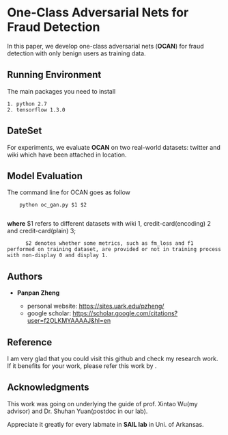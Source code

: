 
# One-Class Adversarial Nets for Fraud Detection

In this paper, we develop one-class adversarial nets (**OCAN**) for fraud detection with only benign users as training data. 

## Running Environment

The main packages you need to install

```
1. python 2.7 
2. tensorflow 1.3.0
```

## DateSet

For experiments, we evaluate **OCAN** on two real-world datasets: twitter and wiki which have been attached in location.

## Model Evaluation

The command line for OCAN goes as follow

```
    python oc_gan.py $1 $2
    
```
**where** $1 refers to different datasets with wiki 1, credit-card(encoding) 2 and credit-card(plain) 3; 

          $2 denotes whether some metrics, such as fm_loss and f1 performed on training dataset, are provided or not in training process  with non-display 0 and display 1.

## Authors

* **Panpan Zheng** 

    - personal website: https://sites.uark.edu/pzheng/
    - google scholar: https://scholar.google.com/citations?user=f2OLKMYAAAAJ&hl=en

## Reference

I am very glad that you could visit this github and check my research work. If it benefits for your work, please refer this work by
.

## Acknowledgments

This work was going on underlying the guide of prof. Xintao Wu(my advisor) and Dr. Shuhan Yuan(postdoc in our lab). 

Appreciate it greatly for every labmate in **SAIL lab** in Uni. of Arkansas.
